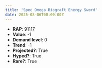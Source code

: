 ```yaml
---
title: 'Spec Omega Biograft Energy Sword'
date: 2025-08-06T00:00:00Z
---
```

- **RAP**: 91117
- **Value**: -1
- **Demand level**: 0
- **Trend**: -1
- **Projected?**: True
- **Hyped?**: True
- **Rare?**: True
